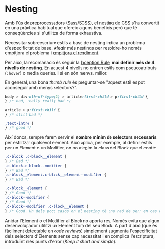 # Nesting

Amb l'ús de preprocessadors \(Sass/SCSS\), el nesting de CSS s'ha convertit en
una pràctica habitual que ofereix alguns beneficis però que té conseqüències si
s'utilitza de forma exhaustiva.

Necessitar sobreescriure estils a base de nesting indica un problema
d'especificitat de base. Afegir més nestings per resoldre-ho només empitjora el
problema i [empitjora el
rendiment](https://speakerdeck.com/jonrohan/githubs-css-performance).

Per això, la recomanació és seguir la [Inception
Rule](http://thesassway.com/beginner/the-inception-rule): **mai definir més de
4 nivells de nesting**. En aquest 4 nivells no entren estils com pseudoatributs
\(`:hover`\) o media queries. I si en són menys, millor.

En general, una bona _thumb rule_ és preguntar-se "aquest estil es pot
aconseguir amb menys selectors?".

```css
body > div:nth-of-type(2) > article:first-child > p:first-child {
} /* bad, really really bad */

article > p:first-child {
} /* still bad */

.text-intro {
} /* good */
```

Així doncs, sempre farem servir el **nombre mínim de selectors necessaris** per
estilitzar qualsevol element. Això aplica, per exemple, al definir estils per
un Element o un Modifier, on no afegim la class del Block que el conté:

```css
.c-block .c-block__element {
} /* Bad */
.c-block.c-block--modifier {
} /* Bad */
.c-block__element.c-block__element--modifier {
} /* Bad */

.c-block__element {
} /* Good */
.c-block--modifier {
} /* Good */
.c-block--modifier .c-block__element {
} /* Good. Un dels pocs casos on el nesting té una raó de ser: en cas que un Modifier d'un Bloc afecti un Element. */
```

Anidar l'Element o el Modifier al Block no aporta res. Només evita que algun
desenvolupador utilitzi un Element fora del seu Block. A part d'això \(que és
fàcilment detectable en _code reviews_\) simplement augmenta l'especificitat
dels selectors d'Elements sense cap necessitat i en complica l'escriptura,
introduïnt més punts d'error \(_Keep it short and simple_\).
